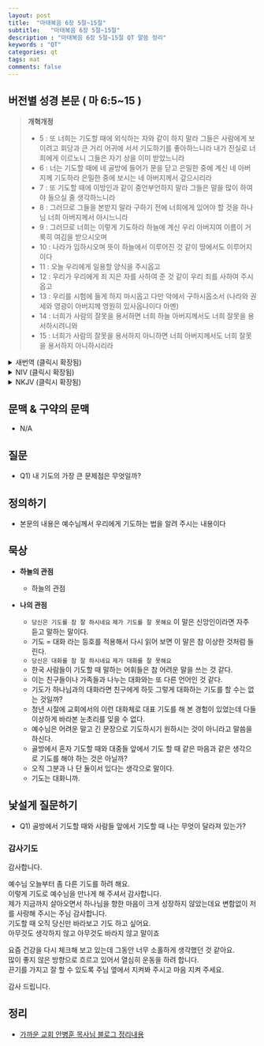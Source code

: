 ```yaml
---
layout: post
title:  "마태복음 6장 5절~15절"
subtitle:   "마태복음 6장 5절~15절"
description : "마태복음 6장 5절~15절 QT 말씀 정리"
keywords : "QT"
categories: qt
tags: mat
comments: false
---
```


## 버전별 성경 본문 ( 마 6:5~15 )

> **개혁개정**
>* 5 : 또 너희는 기도할 때에 외식하는 자와 같이 하지 말라 그들은 사람에게 보이려고 회당과 큰 거리 어귀에 서서 기도하기를 좋아하느니라 내가 진실로 너희에게 이르노니 그들은 자기 상을 이미 받았느니라
>* 6 : 너는 기도할 때에 네 골방에 들어가 문을 닫고 은밀한 중에 계신 네 아버지께 기도하라 은밀한 중에 보시는 네 아버지께서 갚으시리라
>* 7 : 또 기도할 때에 이방인과 같이 중언부언하지 말라 그들은 말을 많이 하여야 들으실 줄 생각하느니라
>* 8 : 그러므로 그들을 본받지 말라 구하기 전에 너희에게 있어야 할 것을 하나님 너희 아버지께서 아시느니라
>* 9 : 그러므로 너희는 이렇게 기도하라 하늘에 계신 우리 아버지여 이름이 거룩히 여김을 받으시오며
>* 10 : 나라가 임하시오며 뜻이 하늘에서 이루어진 것 같이 땅에서도 이루어지이다
>* 11 : 오늘 우리에게 일용할 양식을 주시옵고
>* 12 : 우리가 우리에게 죄 지은 자를 사하여 준 것 같이 우리 죄를 사하여 주시옵고
>* 13 : 우리를 시험에 들게 하지 마시옵고 다만 악에서 구하시옵소서 (나라와 권세와 영광이 아버지께 영원히 있사옵나이다 아멘)
>* 14 : 너희가 사람의 잘못을 용서하면 너희 하늘 아버지께서도 너희 잘못을 용서하시려니와
>* 15 : 너희가 사람의 잘못을 용서하지 아니하면 너희 아버지께서도 너희 잘못을 용서하지 아니하시리라

<details>
<summary> 새번역 (클릭시 확장됨)</summary>
<div markdown="1">

>* 5 : "너희는 기도할 때에, 위선자들처럼 하지 말아라. 그들은 사람들에게 보이려고, 회당과 큰 길 모퉁이에 서서 기도하기를 좋아한다. 내가 진정으로 너희에게 말한다. 그들은 자기네 상을 이미 다 받았다.
>* 6 : 너는 기도할 때에, 골방에 들어가 문을 닫고서, 숨어서 계시는 네 아버지께 기도하여라. 그리하면 숨어서 보시는 너의 아버지께서 너에게 갚아 주실 것이다.
>* 7 : 너희는 기도할 때에, 이방 사람들처럼 빈말을 되풀이하지 말아라. 그들은 말을 많이 하여야만 들어주시는 줄로 생각한다.
>* 8 : 그러므로 그들을 본받지 말아라. 하나님 너희 아버지께서는, 너희가 구하기 전에, 너희에게 필요한 것이 무엇인지를 알고 계신다.
>* 9 : 그러므로 너희는 이렇게 기도하여라. 하늘에 계신 우리 아버지, 그 이름을 거룩하게 하여 주시며,
>* 10 : 그 나라를 오게 하여 주시며, 그 뜻을 하늘에서 이루심 같이, 땅에서도 이루어 주십시오.
>* 11 : 오늘 우리에게 필요한 양식을 내려 주시고,
>* 12 : 우리가 우리에게 죄 지은 사람을 용서하여 준 것 같이 우리의 죄를 용서하여 주시고,
>* 13 : 우리를 시험에 들지 않게 하시고, 악에서 구하여 주십시오. [나라와 권세와 영광은 영원히 아버지의 것입니다. 아멘.]]
>* 14 : 너희가 남의 잘못을 용서해 주면, 너희 하늘 아버지께서도 너희를 용서해 주실 것이다.
>* 15 : 그러나 너희가 남을 용서해 주지 않으면, 너희 아버지께서도 너희의 잘못을 용서해 주지 않으실 것이다."

</div>
</details>

<details>
<summary> NIV (클릭시 확장됨)</summary>
<div markdown="1">

>* 5 : “And when you pray, do not be like the hypocrites, for they love to pray standing in the synagogues and on the street corners to be seen by others. Truly I tell you, they have received their reward in full.
>* 6 : But when you pray, go into your room, close the door and pray to your Father, who is unseen. Then your Father, who sees what is done in secret, will reward you.
>* 7 : And when you pray, do not keep on babbling like pagans, for they think they will be heard because of their many words.
>* 8 : Do not be like them, for your Father knows what you need before you ask him.
>* 9 : “This, then, is how you should pray: “ ‘Our Father in heaven, hallowed be your name,
>* 10 : your kingdom come, your will be done, on earth as it is in heaven.
>* 11 : Give us today our daily bread.
>* 12 : And forgive us our debts, as we also have forgiven our debtors.
>* 13 : And lead us not into temptation, but deliver us from the evil one. ’
>* 14 : For if you forgive other people when they sin against you, your heavenly Father will also forgive you.
>* 15 : But if you do not forgive others their sins, your Father will not forgive your sins.

</div>
</details>

<details>
<summary> NKJV (클릭시 확장됨)</summary>
<div markdown="1">

>* 5 : “And when you pray, you shall not be like the hypocrites. For they love to pray standing in the synagogues and on the corners of the streets, that they may be seen by men. Assuredly, I say to you, they have their reward.
>* 6 : But you, when you pray, go into your room, and when you have shut your door, pray to your Father who is in the secret place; and your Father who sees in secret will reward you openly.
>* 7 : And when you pray, do not use vain repetitions as the heathen do. For they think that they will be heard for their many words.
>* 8 : “Therefore do not be like them. For your Father knows the things you have need of before you ask Him.
>* 9 : In this manner, therefore, pray: Our Father in heaven, Hallowed be Your name.
>* 10 : Your kingdom come. Your will be done On earth as it is in heaven.
>* 11 : Give us this day our daily bread.
>* 12 : And forgive us our debts, As we forgive our debtors.
>* 13 : And do not lead us into temptation, But deliver us from the evil one. For Yours is the kingdom and the power and the glory forever. Amen.
>* 14 : “For if you forgive men their trespasses, your heavenly Father will also forgive you.
>* 15 : But if you do not forgive men their trespasses, neither will your Father forgive your trespasses.
</div>
</details>

## 문맥 & 구약의 문맥 

* N/A

## 질문

* Q1) 내 기도의 가장 큰 문제점은 무엇일까?

## 정의하기

* 본문의 내용은 예수님께서 우리에게 기도하는 법을 알려 주시는 내용이다

## 묵상

* **하늘의 관점**  
    - 하늘의 관점
  
* **나의 관점**
    - `당신은 기도를 참 잘 하시네요` `제가 기도를 잘 못해요` 이 말은 신앙인이라면 자주 듣고 말하는 말이다.
    - 기도 = 대화 라는 등호를 적용해서 다시 읽어 보면 이 말은 참 이상한 것처럼 들린다.
    - `당신은 대화를 참 잘 하시네요` `제가 대화를 잘 못해요` 
    - 한국 사람들이 기도할 때 말하는 어휘들은 참 어려운 말을 쓰는 것 같다. 
    - 이는 친구들이나 가족들과 나누는 대화와는 또 다른 언어인 것 같다.
    - 기도가 하나님과의 대화라면 친구에게 하듯 그렇게 대화하는 기도를 할 수는 없는 것일까?
    - 청년 시절에 교회에서의 이런 대화체로 대표 기도를 해 본 경험이 있었는데 다들 이상하게 바라본 눈초리를 잊을 수 없다.  
    - 예수님은 어려운 말고 긴 문장으로 기도하시기 원하시는 것이 아니라고 말씀을 하신다.
    - 골방에서 혼자 기도할 때와 대중들 앞에서 기도 할 때 같은 마음과 같은 생각으로 기도를 해야 하는 것은 아닐까?
    - 오직 그분과 나 단 둘이서 있다는 생각으로 말이다.
    - 기도는 대화니까.
    

## 낯설게 질문하기

* Q1) 골방에서 기도할 때와 사람들 앞에서 기도할 때 나는 무엇이 달라져 있는가?

### 감사기도

감사합니다.  

예수님 오늘부터 좀 다른 기도를 하려 해요.  
이렇게 기도로 예수님을 만나게 해 주셔서 감사합니다.  
제가 지금까지 살아오면서 하나님을 향한 마음이 크게 성장하지 않았는데요 변함없이 저를 사랑해 주시는 주님 감사합니다.  
기도할 때 오직 당신만 바라보고 기도 하고 싶어요.  
아무것도 생각하지 않고 아무것도 바라지 않고 말이죠  

요즘 건강을 다시 체크해 보고 있는데 그동안 너무 소홀하게 생각했던 것 같아요.  
많이 좋지 않은 방향으로 흐르고 있어서 열심히 운동을 하려 합니다.  
끈기를 가지고 잘 할 수 있도록 주님 옆에서 지켜봐 주시고 마음 지켜 주세요.

감사 드립니다.  

## 정리
* [가까운 교회 안병훈 목사님 블로그 정리내용](https://blog.naver.com/tolerance2018)


